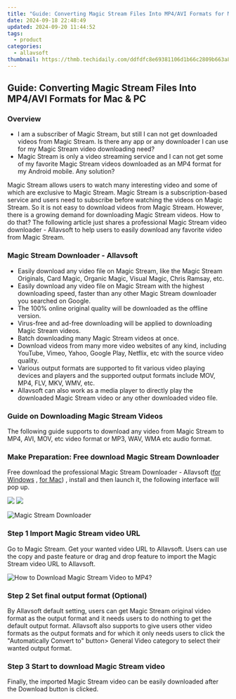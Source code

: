 ```yaml
---
title: "Guide: Converting Magic Stream Files Into MP4/AVI Formats for Mac & PC"
date: 2024-09-18 22:48:49
updated: 2024-09-20 11:44:52
tags:
  - product
categories:
  - allavsoft
thumbnail: https://thmb.techidaily.com/ddfdfc8e69381106d1b66c2809b663a8f7e41d96d0a4215acf2250fc3083c5a7.jpg
---
```


## Guide: Converting Magic Stream Files Into MP4/AVI Formats for Mac & PC

### Overview

* I am a subscriber of Magic Stream, but still I can not get downloaded videos from Magic Stream. Is there any app or any downloader I can use for my Magic Stream video downloading need?
* Magic Stream is only a video streaming service and I can not get some of my favorite Magic Stream videos downloaded as an MP4 format for my Android mobile. Any solution?

Magic Stream allows users to watch many interesting video and some of which are exclusive to Magic Stream. Magic Stream is a subscription-based service and users need to subscribe before watching the videos on Magic Stream. So it is not easy to download videos from Magic Stream. However, there is a growing demand for downloading Magic Stream videos. How to do that? The following article just shares a professional Magic Stream video downloader - Allavsoft to help users to easily download any favorite video from Magic Stream.

### Magic Stream Downloader - Allavsoft

* Easily download any video file on Magic Stream, like the Magic Stream Originals, Card Magic, Organic Magic, Visual Magic, Chris Ramsay, etc.
* Easily download any video file on Magic Stream with the highest downloading speed, faster than any other Magic Stream downloader you searched on Google.
* The 100% online original quality will be downloaded as the offline version.
* Virus-free and ad-free downloading will be applied to downloading Magic Stream videos.
* Batch downloading many Magic Stream videos at once.
* Download videos from many more video websites of any kind, including YouTube, Vimeo, Yahoo, Google Play, Netflix, etc with the source video quality.
* Various output formats are supported to fit various video playing devices and players and the supported output formats include MOV, MP4, FLV, MKV, WMV, etc.
* Allavsoft can also work as a media player to directly play the downloaded Magic Stream video or any other downloaded video file.

### Guide on Downloading Magic Stream Videos

The following guide supports to download any video from Magic Stream to MP4, AVI, MOV, etc video format or MP3, WAV, WMA etc audio format.

### Make Preparation: Free download Magic Stream Downloader

Free download the professional Magic Stream Downloader - Allavsoft ([for Windows](https://tools.techidaily.com/allavsoft/products/) , [for Mac](https://tools.techidaily.com/allavsoft/products/)) , install and then launch it, the following interface will pop up.

[![](https://www.allavsoft.com/how-to/../images/how-to/free-download-win.jpg)](https://tools.techidaily.com/allavsoft/products/) [![](https://www.allavsoft.com/how-to/../images/how-to/free-download-mac.jpg)](https://tools.techidaily.com/allavsoft/products/)

![Magic Stream Downloader](https://www.allavsoft.com/how-to/../images/allavsoft/screen-shot-600.jpg)

### Step 1 Import Magic Stream video URL

Go to Magic Stream. Get your wanted video URL to Allavsoft. Users can use the copy and paste feature or drag and drop feature to import the Magic Stream video URL to Allavsoft.

![How to Download Magic Stream Video to MP4?](https://www.allavsoft.com/how-to/../images/how-to/download-rtmp-video/download-rtmp-video.jpg)

### Step 2 Set final output format (Optional)

By Allavsoft default setting, users can get Magic Stream original video format as the output format and it needs users to do nothing to get the default output format. Allavsoft also supports to give users other video formats as the output formats and for which it only needs users to click the "Automatically Convert to" button> General Video category to select their wanted output format.

### Step 3 Start to download Magic Stream video

Finally, the imported Magic Stream video can be easily downloaded after the Download button is clicked.

<ins class="adsbygoogle"
     style="display:block"
     data-ad-format="autorelaxed"
     data-ad-client="ca-pub-7571918770474297"
     data-ad-slot="1223367746"></ins>



<ins class="adsbygoogle"
     style="display:block"
     data-ad-client="ca-pub-7571918770474297"
     data-ad-slot="8358498916"
     data-ad-format="auto"
     data-full-width-responsive="true"></ins>
